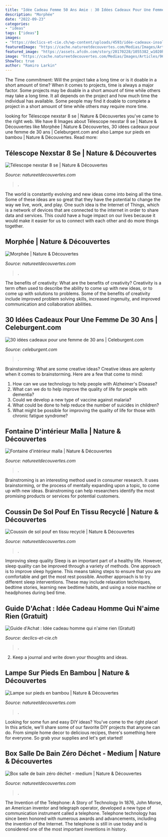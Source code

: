 ```yaml
---
title: "Idée Cadeau Femme 50 Ans Amie : 30 Idées Cadeaux Pour Une Femme De 30 Ans"
description: "Morphée"
date: "2022-09-23"
categories:
- "ideas"
tags: ["ideas"]
images:
- "https://declics-et-cie.ch/wp-content/uploads/4593/idée-cadeaux-insolite-homme-5ebd1132c4522.jpg"
featuredImage: "https://cache.natureetdecouvertes.com/Medias/Images/Articles/50169500/690"
featured_image: "https://assets.afcdn.com/story/20170228/1055382_w1020h500cx509cy249.jpg"
image: "https://cache.natureetdecouvertes.com/Medias/Images/Articles/96964050/690"
ShowToc: true
author: "Ramiro Larkin"
---
```



The Time commitment: Will the project take a long time or is it doable in a short amount of time?
When it comes to projects, time is always a major factor. Some projects may be doable in a short amount of time while others may take a long time. It all depends on the project and how much time the individual has available. Some people may find it doable to complete a project in a short amount of time while others may require more time.

	

		
looking for Télescope nexstar 8 se | Nature &amp; Découvertes you've came to the right web. We have 8 Images about Télescope nexstar 8 se | Nature &amp; Découvertes like Morphée | Nature &amp; Découvertes, 30 idées cadeaux pour une femme de 30 ans | Celeburgent.com and also Lampe sur pieds en bambou | Nature &amp; Découvertes. Read more:
		
    
## Télescope Nexstar 8 Se | Nature &amp; Découvertes

<img loading=lazy src="https://cache.natureetdecouvertes.com/Medias/Images/Articles/91290050/690" onerror="this.onerror=null;this.src='https://tse2.mm.bing.net/th?id=OIP.NvxKYgb27rvQPWcnIzvlcQHaHa&amp;pid=15.1';" alt="Télescope nexstar 8 se | Nature &amp; Découvertes">

_Source: natureetdecouvertes.com_

>. 

	

The world is constantly evolving and new ideas come into being all the time. Some of these ideas are so great that they have the potential to change the way we live, work, and play. One such idea is the Internet of Things, which is a network of devices that are connected to the internet in order to share data and services. This could have a huge impact on our lives because it would make it easier for us to connect with each other and do more things together.

    
## Morphée | Nature &amp; Découvertes

<img loading=lazy src="https://cache.natureetdecouvertes.com/Medias/Images/Articles/15204880/690" onerror="this.onerror=null;this.src='https://tse2.mm.bing.net/th?id=OIP.KOVD-WU2nfdebJwB1lmjQgHaHa&amp;pid=15.1';" alt="Morphée | Nature &amp; Découvertes">

_Source: natureetdecouvertes.com_

>. 

	

The benefits of creativity: What are the benefits of creativity?
Creativity is a term often used to describe the ability to come up with new ideas, or to come up with solutions to problems. Some of the benefits of creativity include improved problem solving skills, increased ingenuity, and improved communication and collaboration abilities.

    
## 30 Idées Cadeaux Pour Une Femme De 30 Ans | Celeburgent.com

<img loading=lazy src="https://assets.afcdn.com/story/20170228/1055382_w1020h500cx509cy249.jpg" onerror="this.onerror=null;this.src='https://tse4.mm.bing.net/th?id=OIP.8hCkPEyjtTgyEzYNC112wAHaDo&amp;pid=15.1';" alt="30 idées cadeaux pour une femme de 30 ans | Celeburgent.com">

_Source: celeburgent.com_

>. 

	

Brainstorming: What are some creative ideas?
Creative ideas are aplenty when it comes to brainstorming. Here are a few that come to mind: 
1. How can we use technology to help people with Alzheimer's Disease? 
2. What can we do to help improve the quality of life for people with dementia? 
3. Could we develop a new type of vaccine against malaria? 
4. What could be done to help reduce the number of suicides in children? 
5. What might be possible for improving the quality of life for those with chronic fatigue syndrome?

    
## Fontaine D&#039;intérieur Malla | Nature &amp; Découvertes

<img loading=lazy src="https://cache.natureetdecouvertes.com/Medias/Images/Articles/96964050/690" onerror="this.onerror=null;this.src='https://tse2.mm.bing.net/th?id=OIP.NdiXqr3oADUgRSSjACu77AHaHa&amp;pid=15.1';" alt="Fontaine d&#039;intérieur malla | Nature &amp; Découvertes">

_Source: natureetdecouvertes.com_

>. 

	

Brainstroming is an interesting method used in consumer research. It uses brainstorming, or the process of mentally expanding upon a topic, to come up with new ideas. Brainstroming can help researchers identify the most promising products or services for potential customers.

    
## Coussin De Sol Pouf En Tissu Recyclé | Nature &amp; Découvertes

<img loading=lazy src="https://cache.natureetdecouvertes.com/Medias/Images/Articles/50169500/690" onerror="this.onerror=null;this.src='https://tse3.mm.bing.net/th?id=OIP._3OHFyxMY6-pYICwXpdiTAHaHa&amp;pid=15.1';" alt="Coussin de sol pouf en tissu recyclé | Nature &amp; Découvertes">

_Source: natureetdecouvertes.com_

>. 

	

Improving sleep quality
Sleep is an important part of a healthy life. However, sleep quality can be improved through a variety of methods. One approach is to improve sleep hygiene. This means taking steps to ensure that you are comfortable and get the most rest possible. Another approach is to try different sleep interventions. These may include relaxation techniques, bedtime stories, learning new bedtime habits, and using a noise machine or headphones during bed time.

    
## Guide D&#039;Achat : Idée Cadeau Homme Qui N&#039;aime Rien (Gratuit)

<img loading=lazy src="https://declics-et-cie.ch/wp-content/uploads/4593/idée-cadeaux-insolite-homme-5ebd1132c4522.jpg" onerror="this.onerror=null;this.src='https://tse1.mm.bing.net/th?id=OIP.3haiGRm_9jfWOwMu3crFGwHaE8&amp;pid=15.1';" alt="Guide d&#039;Achat : Idée cadeau homme qui n&#039;aime rien (Gratuit)">

_Source: declics-et-cie.ch_

>. 

	

2. Keep a journal and write down your thoughts and ideas.

    
## Lampe Sur Pieds En Bambou | Nature &amp; Découvertes

<img loading=lazy src="https://cache.natureetdecouvertes.com/Medias/Images/Articles/50169550/690" onerror="this.onerror=null;this.src='https://tse2.mm.bing.net/th?id=OIP.ZyUY2-XXJDNLv4f7c7Dq3gHaHa&amp;pid=15.1';" alt="Lampe sur pieds en bambou | Nature &amp; Découvertes">

_Source: natureetdecouvertes.com_

>. 

	

Looking for some fun and easy DIY ideas? You've come to the right place! In this article, we'll share some of our favorite DIY projects that anyone can do. From simple home decor to delicious recipes, there's something here for everyone. So grab your supplies and let's get started!

    
## Box Salle De Bain Zéro Déchet - Medium | Nature &amp; Découvertes

<img loading=lazy src="https://cache.natureetdecouvertes.com/Medias/Images/Articles/92322460/690" onerror="this.onerror=null;this.src='https://tse3.mm.bing.net/th?id=OIP.GQ2TxbVlOj9ciPhfmfP8hAHaHa&amp;pid=15.1';" alt="Box salle de bain zéro déchet - medium | Nature &amp; Découvertes">

_Source: natureetdecouvertes.com_

>. 

	

The Invention of the Telephone: A Story of Technology
In 1876, John Morse, an American inventor and telegraph operator, developed a new type of communication instrument called a telephone. Telephone technology has since been honored with numerous awards and advancements, including the invention of the Internet. The telephone is still in use today and is considered one of the most important inventions in history.


